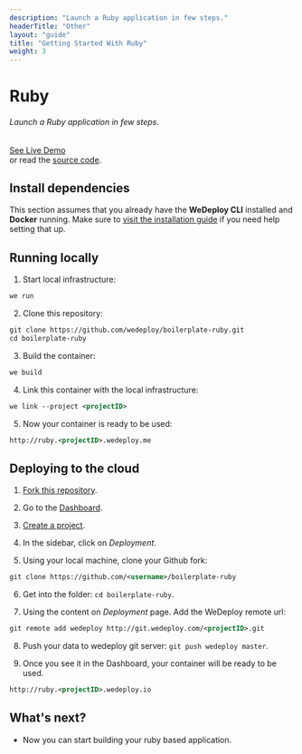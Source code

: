 ```yaml
---
description: "Launch a Ruby application in few steps."
headerTitle: "Other"
layout: "guide"
title: "Getting Started With Ruby"
weight: 3
---
```


# Ruby

###### Launch a Ruby application in few steps.

<div class="guide-btn-cta">
  <a class="btn btn-accent btn-sm" href="http://boilerplate-ruby.wedeploy.io" target="_blank">
    <span class="icon-16-external"></span>See Live Demo
  </a>
</div>

<div class="guide-aux-cta">
  or read the <a href="https://github.com/wedeploy/boilerplate-ruby/" target="_blank">source code</a>.
</div>

<article id="article_1">

## Install dependencies

This section assumes that you already have the **WeDeploy CLI** installed and **Docker** running. Make sure to [visit the installation guide](/docs/intro/using-the-command-line.html) if you need help setting that up.

</article>

<article id="article_2">

## Running locally

1. Start local infrastructure:

```xml
we run
```

2. Clone this repository:

```xml
git clone https://github.com/wedeploy/boilerplate-ruby.git
cd boilerplate-ruby
```

3. Build the container:

```xml
we build
```

4. Link this container with the local infrastructure:

```xml
we link --project <projectID>
```

5. Now your container is ready to be used:

```xml
http://ruby.<projectID>.wedeploy.me
```

</article>

<article id="article_3">

## Deploying to the cloud

1. [Fork this repository](https://github.com/wedeploy/boilerplate-ruby/fork).

2. Go to the [Dashboard](http://dashboard.wedeploy.com).

3. [Create a project](http://dashboard.wedeploy.com/projects/create).

4. In the sidebar, click on *Deployment*.

5. Using your local machine, clone your Github fork:

```xml
git clone https://github.com/<username>/boilerplate-ruby
```

6. Get into the folder: `cd boilerplate-ruby`.

7. Using the content on *Deployment* page. Add the WeDeploy remote url:

```xml
git remote add wedeploy http://git.wedeploy.com/<projectID>.git
```

8. Push your data to wedeploy git server: `git push wedeploy master`.

9. Once you see it in the Dashboard, your container will be ready to be used.

```xml
http://ruby.<projectID>.wedeploy.io
```

</article>

## What's next?

* Now you can start building your ruby based application.
